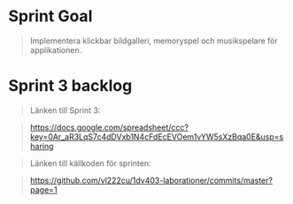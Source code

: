 Sprint Goal
===========

> Implementera klickbar bildgalleri, memoryspel och musikspelare för applikationen.

Sprint 3 backlog
================

> Länken till Sprint 3:

> https://docs.google.com/spreadsheet/ccc?key=0Ar_aR3LqS7c4dDVxb1N4cFdEcEVOem1vYW5sXzBqa0E&usp=sharing

> Länken till källkoden för sprinten: 

> https://github.com/vl222cu/1dv403-laborationer/commits/master?page=1

